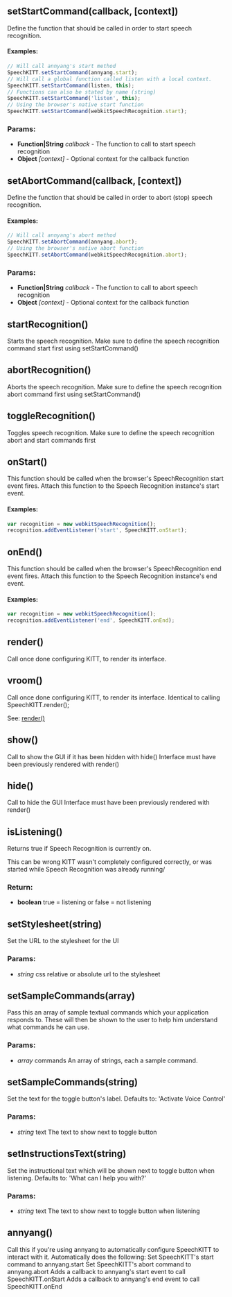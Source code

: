

<!-- Start src/speechkitt.js -->

## setStartCommand(callback, [context])

Define the function that should be called in order to start speech recognition.

#### Examples:
````javascript
// Will call annyang's start method
SpeechKITT.setStartCommand(annyang.start);
// Will call a global function called listen with a local context.
SpeechKITT.setStartCommand(listen, this);
// Functions can also be stated by name (string)
SpeechKITT.setStartCommand('listen', this);
// Using the browser's native start function
SpeechKITT.setStartCommand(webkitSpeechRecognition.start);
````

### Params:

* **Function|String** *callback* - The function to call to start speech recognition
* **Object** *[context]* - Optional context for the callback function

## setAbortCommand(callback, [context])

Define the function that should be called in order to abort (stop) speech recognition.

#### Examples:
````javascript
// Will call annyang's abort method
SpeechKITT.setAbortCommand(annyang.abort);
// Using the browser's native abort function
SpeechKITT.setAbortCommand(webkitSpeechRecognition.abort);
````

### Params:

* **Function|String** *callback* - The function to call to abort speech recognition
* **Object** *[context]* - Optional context for the callback function

## startRecognition()

Starts the speech recognition. Make sure to define the speech recognition command start first using setStartCommand()

## abortRecognition()

Aborts the speech recognition. Make sure to define the speech recognition abort command first using setStartCommand()

## toggleRecognition()

Toggles speech recognition. Make sure to define the speech recognition abort and start commands first

## onStart()

This function should be called when the browser's SpeechRecognition start event fires.
Attach this function to the Speech Recognition instance's start event.

#### Examples:
````javascript
var recognition = new webkitSpeechRecognition();
recognition.addEventListener('start', SpeechKITT.onStart);
````

## onEnd()

This function should be called when the browser's SpeechRecognition end event fires.
Attach this function to the Speech Recognition instance's end event.

#### Examples:
````javascript
var recognition = new webkitSpeechRecognition();
recognition.addEventListener('end', SpeechKITT.onEnd);
````

## render()

Call once done configuring KITT, to render its interface.

## vroom()

Call once done configuring KITT, to render its interface.
Identical to calling SpeechKITT.render();

See: [render()](#render)

## show()

Call to show the GUI if it has been hidden with hide()
Interface must have been previously rendered with render()

## hide()

Call to hide the GUI
Interface must have been previously rendered with render()

## isListening()

Returns true if Speech Recognition is currently on.

This can be wrong KITT wasn't completely configured correctly, or was started
while Speech Recognition was already running/

### Return:

* **boolean** true = listening or false = not listening

## setStylesheet(string)

Set the URL to the stylesheet for the UI

### Params:

* *string* css relative or absolute url to the stylesheet

## setSampleCommands(array)

Pass this an array of sample textual commands which your application responds to.
These will then be shown to the user to help him understand what commands he can use.

### Params:

* *array* commands An array of strings, each a sample command.

## setSampleCommands(string)

Set the text for the toggle button's label.
Defaults to: 'Activate Voice Control'

### Params:

* *string* text The text to show next to toggle button

## setInstructionsText(string)

Set the instructional text which will be shown next to toggle button when listening.
Defaults to: 'What can I help you with?'

### Params:

* *string* text The text to show next to toggle button when listening

## annyang()

Call this if you're using annyang to automatically configure SpeechKITT to interact with it.
Automatically does the following:
Set SpeechKITT's start command to annyang.start
Set SpeechKITT's abort command to annyang.abort
Adds a callback to annyang's start event to call SpeechKITT.onStart
Adds a callback to annyang's end   event to call SpeechKITT.onEnd

<!-- End src/speechkitt.js -->

